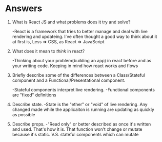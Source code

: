 # Answers

1.  What is React JS and what problems does it try and solve?

	-React is a framework that tries to better manage and deal with
	live rendering and updateing. I've often thought a good way to
	think about it at first is, Less => CSS, as React => JavaScript

1.  What does it mean to _think_ in react?

	-Thinking about your problem(building an app) in react before and as
	your writing code. Keeping in mind how react works and flows

1.  Briefly describe some of the differences between a Class/Stateful component and a Functional/Presentational component.

	-Stateful components interpret live rendering.
	-Functional components are "fixed" definitions

1.  Describe state.
	-State is the "ether" or "void" of live rendering. Any changed made while
	the applicaiton is running are updating as quickly as possible

1.  Describe props.
	-"Read only" or better described as once it's written and used. That's how it is.
	That function won't change or mutate because it's static. V.S. stateful components
	which can mutate
